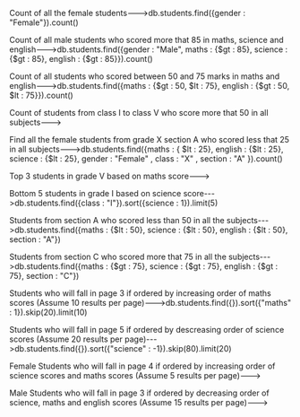 


Count of all the female students--->db.students.find({gender : "Female"}).count()



Count of all male students who scored more that 85 in maths, science and english--->db.students.find({gender : "Male", maths : {$gt : 85}, science : {$gt : 85}, english : {$gt : 85}}).count()



Count of all students who scored between 50 and 75 marks in maths and english--->db.students.find({maths : {$gt : 50, $lt : 75}, english : {$gt : 50, $lt : 75}}).count()



Count of students from class I to class V who score more that 50 in all subjects--->



Find all the female students from grade X section A who scored less that 25 in all subjects--->db.students.find({maths : { $lt : 25}, english : {$lt : 25}, science : {$lt : 25}, gender : "Female" , class : "X" , section : "A" }).count()



Top 3 students in grade V based on maths score--->


Bottom 5 students in grade I based on science score--->db.students.find({class : "I"}).sort({science : 1}).limit(5)



Students from section A who scored less than 50 in all the subjects--->db.students.find({maths : {$lt : 50}, science : {$lt : 50}, english : {$lt : 50}, section : "A"})



Students from section C who scored more that 75 in all the subjects--->db.students.find({maths : {$gt : 75}, science : {$gt : 75}, english : {$gt : 75}, section : "C"})



Students who will fall in page 3 if ordered by increasing order of maths scores (Assume 10 results per page)--->db.students.find({}).sort({"maths" : 1}).skip(20).limit(10)



Students who will fall in page 5 if ordered by descreasing order of science scores (Assume 20 results per page)--->db.students.find({}).sort({"science" : -1}).skip(80).limit(20)



Female Students who will fall in page 4 if ordered by increasing order of science scores and maths scores (Assume 5 results per page)--->



Male Students who will fall in page 3 if ordered by decreasing order of science, maths and english scores (Assume 15 results per page)--->
